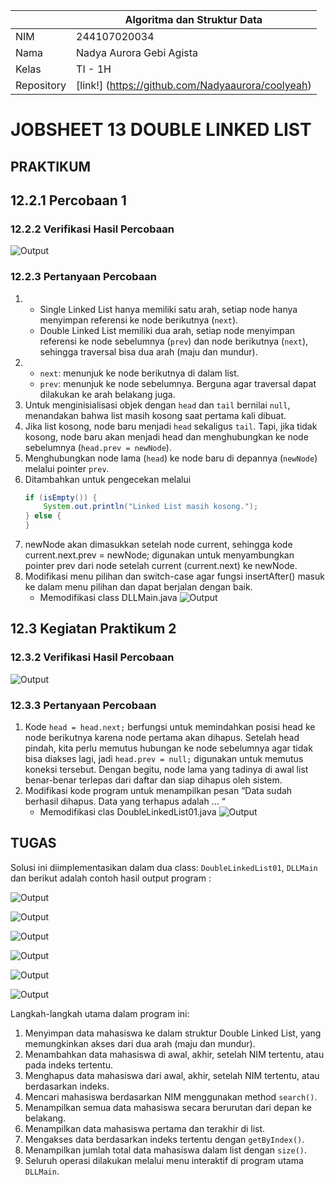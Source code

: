 
|  | Algoritma dan Struktur Data |
|--|--|
|NIM  | 244107020034  |
|Nama | Nadya Aurora Gebi Agista |
|Kelas | TI - 1H |
|Repository| [link!] (https://github.com/Nadyaaurora/coolyeah)

# JOBSHEET 13 DOUBLE LINKED LIST
## PRAKTIKUM
## 12.2.1 Percobaan 1
### 12.2.2 Verifikasi Hasil Percobaan
![Output](../img/P1.png)

### 12.2.3 Pertanyaan Percobaan
1. - Single Linked List hanya memiliki satu arah, setiap node hanya menyimpan referensi ke node berikutnya (`next`).    
    - Double Linked List memiliki dua arah, setiap node menyimpan referensi ke node sebelumnya (`prev`) dan node berikutnya (`next`), sehingga traversal bisa dua arah (maju dan mundur).
2. - `next`: menunjuk ke node berikutnya di dalam list.    
    - `prev`: menunjuk ke node sebelumnya. Berguna agar traversal dapat dilakukan ke arah belakang juga.
3. Untuk menginisialisasi objek dengan `head` dan `tail` bernilai `null`, menandakan bahwa list masih kosong saat pertama kali dibuat.
4. Jika list kosong, node baru menjadi `head` sekaligus `tail`. Tapi, jika tidak kosong, node baru akan menjadi head dan menghubungkan ke node sebelumnya (`head.prev = newNode`).
5. Menghubungkan node lama (`head`) ke node baru di depannya (`newNode`) melalui pointer `prev`.
6. Ditambahkan untuk pengecekan melalui 
    ```java
    if (isEmpty()) {
        System.out.println("Linked List masih kosong.");
    } else {
    }
    ```
7. newNode akan dimasukkan setelah node current, sehingga kode current.next.prev = newNode; digunakan untuk menyambungkan pointer prev dari node setelah current (current.next) ke newNode.
8. Modifikasi menu pilihan dan switch-case agar fungsi insertAfter() masuk ke dalam menu pilihan dan dapat berjalan dengan baik.
    - Memodifikasi class DLLMain.java
        ![Output](../img/ModifNo8.png)

## 12.3 Kegiatan Praktikum 2
### 12.3.2 Verifikasi Hasil Percobaan
![Output](../img/P2.png)

### 12.3.3 Pertanyaan Percobaan
1. Kode `head = head.next;` berfungsi untuk memindahkan posisi head ke node berikutnya karena node pertama akan dihapus. Setelah head pindah, kita perlu memutus hubungan ke node sebelumnya agar tidak bisa diakses lagi, jadi `head.prev = null;` digunakan untuk memutus koneksi tersebut. Dengan begitu, node lama yang tadinya di awal list benar-benar terlepas dari daftar dan siap dihapus oleh sistem.
2. Modifikasi kode program untuk menampilkan pesan “Data sudah berhasil dihapus. Data yang terhapus adalah … “
    - Memodifikasi clas DoubleLinkedList01.java 
        ![Output](../img/ModifNo2.png)

## TUGAS
Solusi ini diimplementasikan dalam dua class: `DoubleLinkedList01`, `DLLMain` dan berikut adalah contoh hasil output program :

![Output](../img/Tugas1.png)

![Output](../img/Tugas2.png)

![Output](../img/Tugas3.png)

![Output](../img/Tugas4.png)

![Output](../img/Tugas5.png)

![Output](../img/Tugas6.png)

Langkah-langkah utama dalam program ini:
1.  Menyimpan data mahasiswa ke dalam struktur Double Linked List, yang memungkinkan akses dari dua arah (maju dan mundur).
2.  Menambahkan data mahasiswa di awal, akhir, setelah NIM tertentu, atau pada indeks tertentu.    
3.  Menghapus data mahasiswa dari awal, akhir, setelah NIM tertentu, atau berdasarkan indeks.    
4.  Mencari mahasiswa berdasarkan NIM menggunakan method `search()`.   
5.  Menampilkan semua data mahasiswa secara berurutan dari depan ke belakang.   
6.  Menampilkan data mahasiswa pertama dan terakhir di list.    
7.  Mengakses data berdasarkan indeks tertentu dengan `getByIndex()`.    
8.  Menampilkan jumlah total data mahasiswa dalam list dengan `size()`.    
9.  Seluruh operasi dilakukan melalui menu interaktif di program utama `DLLMain`.